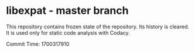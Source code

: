 # libexpat - master branch

This repository contains frozen state of the repository.
Its history is cleared. It is used only for static code
analysis with Codacy.

Commit Time: 1700317910